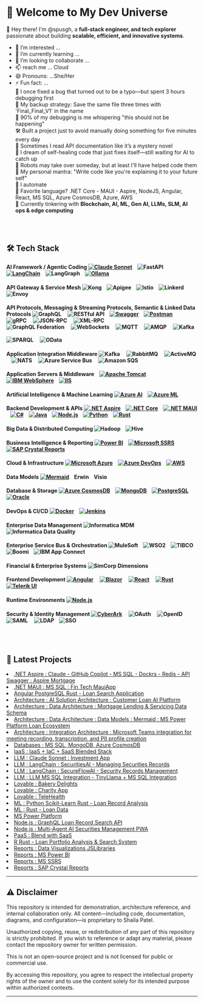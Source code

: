 # 🚀 Welcome to My Dev Universe  

👋 Hey there! I'm @spusgh, a **full-stack engineer, and tech explorer** passionate about building **scalable, efficient, and innovative systems**.
- 👀 I’m interested ...
- 🌱 I’m currently learning ...
- 💞️ I’m looking to collaborate ...
- 📫 reach me ... Cloud
- 😄 Pronouns: ...She/Her
- ⚡ Fun fact: ...<br/>
      🔧 I once fixed a bug that turned out to be a typo—but spent 3 hours debugging first<br/>
      💾 My backup strategy: Save the same file three times with 'Final_Final_V1' in the name<br/>
      🎯 90% of my debugging is me whispering "this should not be happening"<br/>
      🛠️ Built a project just to avoid manually doing something for five minutes every day<br/>
      👀 Sometimes I read API documentation like it’s a mystery novel<br/>
      📡 I dream of self-healing code that just fixes itself—still waiting for AI to catch up<br/>
      🦾 Robots may take over someday, but at least I'll have helped code them<br/>
      🚀 My personal mantra: "Write code like you're explaining it to your future self"<br/>
      🧐 I automate <br/>
      🎯 Favorite language? .NET Core - MAUI - Aspire, NodeJS, Angular, React, MS SQL, Azure CosmosDB, Azure, AWS <br/>
      🤖 Currently tinkering with **Blockchain, AI, ML, Gen AI, LLMs, SLM, AI ops & edge computing**  <br/>


<br/><br/>
## 🛠 Tech Stack  

#### **AI Framework / Agentic Coding** [![Claude Sonnet](https://img.shields.io/badge/-claude-333?style=flat&logo=claude&logoColor=orange)](https://claude.ai/) &nbsp;&nbsp; ![FastAPI](https://img.shields.io/badge/FastAPI-High%20Performance-green) &nbsp;&nbsp; [![LangChain](https://img.shields.io/badge/-LangChain-000000?style=flat&logo=github&logoColor=white)](https://github.com/langchain-ai/langchain) &nbsp;&nbsp;  ![LangGraph](https://img.shields.io/badge/LangGraph-AI%20Workflow-blueviolet) &nbsp;&nbsp;  [![Ollama](https://img.shields.io/badge/-ollama-000000?style=flat&logo=ollama&logoColor=white)](https://ollama.com/)

#### **API Gateway & Service Mesh**  ![Kong](https://img.shields.io/badge/Kong-API%20Gateway-darkblue) &nbsp;&nbsp; ![Apigee](https://img.shields.io/badge/Apigee-Google%20API%20Platform-lightgrey) &nbsp;&nbsp;   ![Istio](https://img.shields.io/badge/Istio-Service%20Mesh-blue) &nbsp;&nbsp;  ![Linkerd](https://img.shields.io/badge/Linkerd-Lightweight%20Service%20Mesh-green) &nbsp;&nbsp; ![Envoy](https://img.shields.io/badge/Envoy-Proxy%20Layer-purple) &nbsp;&nbsp;

#### **API Protocols, Messaging & Streaming Protocols, Semantic & Linked Data Protocols**  ![GraphQL](https://img.shields.io/badge/GraphQL-Flexible%20API%20Querying-ff69b4) &nbsp; &nbsp; ![RESTful API](https://img.shields.io/badge/RESTful%20API-HTTP%20Interface-blue) &nbsp;&nbsp; [![Swagger](https://img.shields.io/badge/-Swagger-85EA2D?style=flat&logo=swagger)](https://swagger.io/) &nbsp;&nbsp; [![Postman](https://img.shields.io/badge/-Postman-FF6C37?style=flat&logo=postman)](https://www.postman.com/)<br/> ![gRPC](https://img.shields.io/badge/gRPC-Protocol%20Buffers-green) &nbsp; &nbsp;  ![JSON-RPC](https://img.shields.io/badge/JSON--RPC-Lightweight%20Calls-yellow) &nbsp; &nbsp; ![XML-RPC](https://img.shields.io/badge/XML--RPC-Legacy%20RPC-lightblue)  <br/> ![GraphQL Federation](https://img.shields.io/badge/GraphQL-Federated%20Schema-ff69b4)  &nbsp; &nbsp; ![WebSockets](https://img.shields.io/badge/WebSockets-Full%20Duplex%20Comm-orange) &nbsp; &nbsp; ![MQTT](https://img.shields.io/badge/MQTT-IoT%20Messaging-brightgreen) &nbsp; &nbsp; ![AMQP](https://img.shields.io/badge/AMQP-Reliable%20Messaging-blueviolet) &nbsp; &nbsp; ![Kafka](https://img.shields.io/badge/Kafka-Event%20Streaming-black) &nbsp; &nbsp; <br/> ![SPARQL](https://img.shields.io/badge/SPARQL-RDF%20Querying-purple) &nbsp; &nbsp;  ![OData](https://img.shields.io/badge/OData-RESTful%20Data%20Access-teal) 

#### **Application Integration Middleware**   ![Kafka](https://img.shields.io/badge/Kafka-Event%20Streaming-black) &nbsp; &nbsp;  ![RabbitMQ](https://img.shields.io/badge/RabbitMQ-Message%20Broker-orange) &nbsp; &nbsp; ![ActiveMQ](https://img.shields.io/badge/ActiveMQ-JMS%20Messaging-red) &nbsp; &nbsp; ![NATS](https://img.shields.io/badge/NATS-Lightweight%20Messaging-blue) &nbsp; &nbsp; ![Azure Service Bus](https://img.shields.io/badge/Azure%20Service%20Bus-Enterprise%20Messaging-0078D7) &nbsp; &nbsp;  ![Amazon SQS](https://img.shields.io/badge/Amazon%20SQS-Queue%20Service-yellowgreen) &nbsp; &nbsp;

#### **Application Servers & Middleware**  &nbsp;&nbsp; [![Apache Tomcat](https://img.shields.io/badge/-Tomcat-333?style=flat&logo=apachetomcat)](https://tomcat.apache.org/) &nbsp;&nbsp; [![IBM WebSphere](https://img.shields.io/badge/-IBM%20WebSphere-1F70C1?style=flat&logo=ibm)](https://www.ibm.com/cloud/websphere-application-server)  &nbsp;&nbsp; [![IIS](https://img.shields.io/badge/-IIS-0078D4?style=flat&logo=microsoft)](https://learn.microsoft.com/en-us/windows-server/iis/)  

#### **Artificial Intelligence & Machine Learning** [![Azure AI](https://img.shields.io/badge/-Azure%20AI-0078D4?style=flat&logo=microsoftazure)](https://learn.microsoft.com/en-us/azure/applied-ai-services/)  &nbsp;&nbsp;  [![Azure ML](https://img.shields.io/badge/-Azure%20Machine%20Learning-0078D4?style=flat&logo=microsoftazure)](https://learn.microsoft.com/en-us/azure/machine-learning/)

#### **Backend Development & APIs**  [![.NET Aspire](https://img.shields.io/badge/-.NET%20Aspire-333?style=flat&logo=dotnet)](https://learn.microsoft.com/en-us/dotnet/aspire/)  &nbsp;&nbsp; [![.NET Core](https://img.shields.io/badge/-.NET%20Core-512BD4?style=flat&logo=dotnet)](https://dotnet.microsoft.com/en-us/)   &nbsp;&nbsp; [![.NET MAUI](https://img.shields.io/badge/-.NET%20MAUI-512BD4?style=flat&logo=dotnet)](https://learn.microsoft.com/en-us/dotnet/maui/)   &nbsp;&nbsp; [![C#](https://img.shields.io/badge/-C%23-239120?style=flat&logo=csharp)](https://learn.microsoft.com/en-us/dotnet/csharp/)   &nbsp;&nbsp; [![Java](https://img.shields.io/badge/-Java-007396?style=flat&logo=java)](https://www.java.com/)   &nbsp;&nbsp; [![Node.js](https://img.shields.io/badge/-Node.js-339933?style=flat&logo=node.js)](https://nodejs.org/)   &nbsp;&nbsp; [![Python](https://img.shields.io/badge/-Python-3776AB?style=flat&logo=python)](https://www.python.org/)   &nbsp;&nbsp; [![Rust](https://img.shields.io/badge/rust-1.70+-orange.svg)](https://www.rust-lang.org)  &nbsp;&nbsp;

#### **Big Data & Distributed Computing**  ![Hadoop](https://img.shields.io/badge/-Hadoop-333?style=flat&logo=apachehadoop)  &nbsp;&nbsp; ![Hive](https://img.shields.io/badge/-Hive-333?style=flat&logo=apachehive)  

#### **Business Intelligence & Reporting**   [![Power BI](https://img.shields.io/badge/-Power%20BI-333?style=flat&logo=powerbi)](https://powerbi.microsoft.com/en-us/)  &nbsp;&nbsp; [![Microsoft SSRS](https://img.shields.io/badge/-SQL%20Server%20Reporting%20Services-333?style=flat&logo=microsoftsqlserver)](https://learn.microsoft.com/en-us/sql/reporting-services/)    &nbsp; &nbsp; [![SAP Crystal Reports](https://img.shields.io/badge/-SAP%20Crystal%20Reports-333?style=flat&logo=sap)](https://www.sap.com/products/technology-platform/crystal-reports.html) &nbsp;&nbsp;  

#### **Cloud & Infrastructure**  [![Microsoft Azure](https://img.shields.io/badge/-Azure-0078D4?style=flat&logo=microsoftazure)](https://azure.microsoft.com/en-us/) &nbsp;&nbsp; [![Azure DevOps](https://img.shields.io/badge/-Azure%20DevOps-0078D4?style=flat&logo=azuredevops)](https://azure.microsoft.com/en-us/products/devops/)  &nbsp;&nbsp; [![AWS](https://img.shields.io/badge/-AWS-232F3E?style=flat&logo=amazonaws)](https://aws.amazon.com/)  

#### **Data Models**   [![Mermaid](https://img.shields.io/badge/-Mermaid-333?style=flat&logo=Mermaid)](https://mermaid.js.org/) &nbsp;&nbsp; Erwin  &nbsp;&nbsp; Visio

#### **Database & Storage**  [![Azure CosmosDB](https://img.shields.io/badge/-Azure%20CosmosDB-333?style=flat&logo=microsoftazure)](https://azure.microsoft.com/en-us/products/cosmos-db/)  &nbsp;&nbsp; [![MongoDB](https://img.shields.io/badge/-MongoDB-47A248?style=flat&logo=mongodb)](https://www.mongodb.com/)  &nbsp;&nbsp; [![PostgreSQL](https://img.shields.io/badge/-PostgreSQL-336791?style=flat&logo=postgresql)](https://www.postgresql.org/)  &nbsp;&nbsp; [![Oracle](https://img.shields.io/badge/-Oracle-F80000?style=flat&logo=oracle)](https://www.oracle.com/database/)   

#### **DevOps & CI/CD** [![Docker](https://img.shields.io/badge/-Docker-2496ED?style=flat&logo=docker)](https://www.docker.com/)  &nbsp;&nbsp; [![Jenkins](https://img.shields.io/badge/-Jenkins-333?style=flat&logo=jenkins)](https://www.jenkins.io/)  

#### **Enterprise Data Management**  ![Informatica MDM](https://img.shields.io/badge/-Informatica%20MDM-333?style=flat&logo=informatica)  &nbsp;&nbsp; ![Informatica Data Quality](https://img.shields.io/badge/-Informatica%20Data%20Quality-333?style=flat&logo=informatica)  

#### **Enterprise Service Bus & Orchestration** ![MuleSoft](https://img.shields.io/badge/MuleSoft-Integration%20Platform-00AEEF) &nbsp;&nbsp;  ![WSO2](https://img.shields.io/badge/WSO2-Open%20Source%20ESB-orange) &nbsp;&nbsp;  ![TIBCO](https://img.shields.io/badge/TIBCO-Enterprise%20Integration-lightblue) &nbsp;&nbsp;  ![Boomi](https://img.shields.io/badge/Dell%20Boomi-Low%20Code%20Integration-green) &nbsp;&nbsp;  ![IBM App Connect](https://img.shields.io/badge/IBM%20App%20Connect-Enterprise%20Orchestration-1F70C1) &nbsp;&nbsp;

#### **Financial & Enterprise Systems**  ![SimCorp Dimensions](https://img.shields.io/badge/-SimCorp%20Dimensions-333?style=flat&logo=simcorp)  

#### **Frontend Development**  [![Angular](https://img.shields.io/badge/-Angular-DD0031?style=flat&logo=angular)](https://angular.io/)  &nbsp; &nbsp; [![Blazor](https://img.shields.io/badge/-Blazor-512BD4?style=flat&logo=blazor)](https://dotnet.microsoft.com/en-us/apps/aspnet/web-apps/blazor) &nbsp; &nbsp;  [![React](https://img.shields.io/badge/-React-61DAFB?style=flat&logo=react)](https://react.dev/) &nbsp; &nbsp; [![Rust](https://img.shields.io/badge/rust-1.70+-orange.svg)](https://www.rust-lang.org)  &nbsp; &nbsp; [![Telerik UI](https://img.shields.io/badge/-Telerik-333?style=flat&logo=telerik)](https://www.telerik.com/)

#### **Runtime Environments** [![Node.js](https://img.shields.io/badge/-Node.js-339933?style=flat&logo=node.js&logoColor=white)](https://github.com/nodejs/node) 

#### **Security & Identity Management** [![CyberArk](https://img.shields.io/badge/-CyberArk-0033A0?style=flat&logo=cyberark&logoColor=white)](https://www.cyberark.com/)   &nbsp; &nbsp; ![OAuth](https://img.shields.io/badge/OAuth%202.0-Authorization%20Framework-red)  &nbsp; &nbsp; ![OpenID](https://img.shields.io/badge/OpenID%20Connect-Identity%20Layer-blue)  &nbsp; &nbsp; ![SAML](https://img.shields.io/badge/SAML-XML%20Authentication-lightgrey)&nbsp;&nbsp;&nbsp; &nbsp;![LDAP](https://img.shields.io/badge/LDAP-Directory%20Service-0052CC?style=flat&logo=ldap&logoColor=white) &nbsp; &nbsp;![SSO](https://img.shields.io/badge/SSO-Single%20Sign--On-0078D4?style=flat)


<br/><br/>

## 📢 Latest Projects  
<li><a href="https://github.com/spusgh/SaaS_Apps/tree/main/FinTech_.NETAspire">.NET Aspire : Claude - GitHub Copilot - MS SQL - Dockrs - Redis - API Swagger : Aspire Mortgage</a><br/>
<li><a href="https://github.com/spusgh/SaaS_Apps/tree/main/FinTech_MauiApp">.NET MAUI : MS SQL : Fin Tech MauiApp</a></li>
<li><a href="https://github.com/spusgh/SaaS_Apps/tree/main/VibeCoding/AngularRustLoanManagement"> Angular PostgreSQL Rust - Loan Search Application</a></li>
<li><a href="https://github.com/spusgh/Architecture/tree/main/CustomerLoanAIPlatform">Architecture : AI Solution Architecture : Customer Loan AI Platform</a><br/>
<li><a href="https://github.com/spusgh/Architecture/tree/main/DA_XYZFinancialssecurities">Architecture : Data Architecture : Mortgage Lending & Servicing Data Schema</a></li>
<li><a href="https://github.com/spusgh/Db-Scripts/tree/main/DbModels">Architecture : Data Architecture : Data Models : Mermaid : MS Power Platform Loan Ecosystem </a><br/>
<li><a href="https://github.com/spusgh/Architecture/blob/main/Integration/msteams_integration_readme.md">Architecture : Integration Architecture : Microsoft Teams integration for meeting recording, transcription, and PII profile creation</a></li>
<li><a href="https://github.com/spusgh/Db-Scripts">Databases : MS SQL, MongoDB, Azure CosmosDB</a><br/>
<li><a href="https://github.com/spusgh/IaaS-Scripts">IaaS : IaaS + IaC + SaaS Blended Stack</a> <br/>
<li><a href="https://github.com/spusgh/SaaS_Apps/tree/main/AgenticCoding/Claude%20Sonnet">LLM : Claude Sonnet : Investment App</a><br/>
<li><a href="https://github.com/spusgh/SaaS_Apps/tree/main/LangChainApps/SecuritiesAI">LLM : LangChain : SecuritiesAI - Managing Securities Records</a> <br/>
<li><a href="https://github.com/spusgh/SaaS_Apps/tree/main/LangChainApps/SecureFlowAI">LLM : LangChain : SecureFlowAI - Security Records Management</a> <br/>
<li><a href="https://github.com/spusgh/SaaS_Apps/tree/main/LLM/LLM2MSSQL">LLM : LLM MS SQL Integration - TinyLlama + MS SQL Integration</a> <br/>      
<li><a href="https://github.com/spusgh/SaaS_Apps/tree/main/NoCodeAIApps/Lovable/BakeryDelights">Lovable : Bakery Delights</a> <br/>
<li><a href="https://github.com/spusgh/SaaS_Apps/tree/main/NoCodeAIApps/Lovable/Charity">Lovable : Charity App</a>
<li><a href="https://github.com/spusgh/SaaS_Apps/tree/main/NoCodeAIApps/Lovable/TeleHealth">Lovable : TeleHealth</a> <br/>
<li><a href="https://github.com/spusgh/SaaS_Apps/tree/main/AgenticCoding/MLPythonScikit-LearnRustLoanRecordAnalysis">ML : Python Scikit-Learn Rust - Loan Record Analysis</br/>
<li><a href="https://github.com/spusgh/SaaS_Apps/tree/main/VibeCoding/MLRustLoanDataApp">ML : Rust - Loan Data</br/>
<li><a href="https://github.com/spusgh/SaaS_Apps/tree/main/LowCodeAIApps/Microsoft%20Power%20Platform">MS Power Platform</a><br/>
<li><a href="https://github.com/spusgh/SaaS_Apps/tree/main/NodejsApps/GraphQLLoanRecordSearchAPI">Node.js : GraphQL Loan Record Search API</a> <br/>
<li><a href="https://github.com/spusgh/SaaS_Apps/tree/main/NodejsApps/AISecuritiesManagement">Node.js : Multi-Agent AI Securities Management PWA</a> <br/>
<li><a href="https://github.com/spusgh/PaaS-Scripts">PaaS : Blend with SaaS</a> <br/>
<li><a href="https://github.com/spusgh/SaaS_Apps/tree/main/VibeCoding/RRustLoanDataAnalysis"> R Rust - Loan Portfolio Analysis & Search System</a></li>
<li><a href="https://github.com/spusgh/Business_Intelligence-Data_Analytics-Data_Visualization/tree/main/JSLibs">Reports : Data Visualizations JSLibraries</a><br/>
<li><a href="https://github.com/spusgh/Business_Intelligence-Data_Analytics-Data_Visualization/tree/main/MS%20Power%20BI">Reports : MS Power BI</a><br/>
<li><a href="https://github.com/spusgh/Business_Intelligence-Data_Analytics-Data_Visualization/tree/main/MS%20SSRS">Reports : MS SSRS</a><br/>
<li><a href="https://github.com/spusgh/Business_Intelligence-Data_Analytics-Data_Visualization/tree/main/SAP%20Crystal%20Reports">Reports : SAP Crystal Reports</a><br/>

<!---
## 📊 GitHub Stats  
![Your GitHub Stats](https://github-readme-stats.vercel.app/api?username=spusgh&show_icons=true&theme=radical)  
![Top Languages](https://github-readme-stats.vercel.app/api/top-langs/?username=spusgh&layout=compact&theme=radical)
--->


---

## ⚠️ Disclaimer

This repository is intended for demonstration, architecture reference, and internal collaboration only. All content—including code, documentation, diagrams, and configuration—is proprietary to Shaila Patel.

Unauthorized copying, reuse, or redistribution of any part of this repository is strictly prohibited. If you wish to reference or adapt any material, please contact the repository owner for written permission.

This is not an open-source project and is not licensed for public or commercial use.

By accessing this repository, you agree to respect the intellectual property rights of the owner and to use the content solely for its intended purpose within authorized contexts.

---
<br/>
